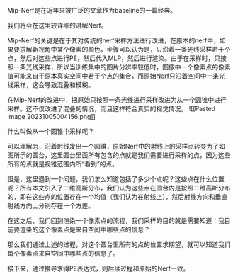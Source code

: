 Mip-Nerf是在近年来被广泛的文章作为baseline的一篇经典。

我们将会在这里较详细的讲解Nerf。

Mip-Nerf的关键是在于其对传统的nerf采样方法进行改进，在原本的nerf中，如果要求解新视角中某个像素的颜色，步骤可以认为是，只沿着一条光线采样若干个点，然后对这些点进行PE，然后代入MLP，然后进行渲染。由于在采样时，只按照一条光线采样，所以当训练集中的图片分辨率较低时，图像中一个像素点的像素值可能来自于原本真实空间中若干个点的集合，而原始Nerf只沿着空间中一条光线采样，这会导致混叠和模糊。

在Mip-Nerf的改进中，把原始只按照一条光线进行采样改进为从一个圆锥中进行采样。这不仅改进了混叠的情况，而且这样符合真实的视觉情况。
![[Pasted image 20231005004156.png]]

什么叫做从一个圆锥中采样呢？

可以理解为，沿着射线发出一个圆锥，原始Nerf中的射线上的采样点转变为了如图所示的圆台，这里圆台里面所有包含的点就是我们需要进行采样的点，因为这些所有的点就是视锥范围内所“看到”的点。

但是，这里遇到一个问题，我们怎么知道包括了多少个点呢？这些点在什么位置呢？所有本文引入了二维高斯分布，我们认为这些点在圆台内是按照二维高斯分布的，即在这些点的位置存在一个均值（我们认为在射线上），然后射线方向和垂直射线方向上分别存在一个方差。

在这之后，我们回到渲染一个像素点的流程，我们采样的目的就是需要知道：我目前要渲染的这个像素点是来自空间中哪些点的信息？

那么我们通过上述的过程，对这个圆台里所有的点的位置求期望，就可以知道我们每个像素点来自空间中哪些点的信息了。

接下来，通过推导求得PE表达式，则后续过程和原始的Nerf一致。